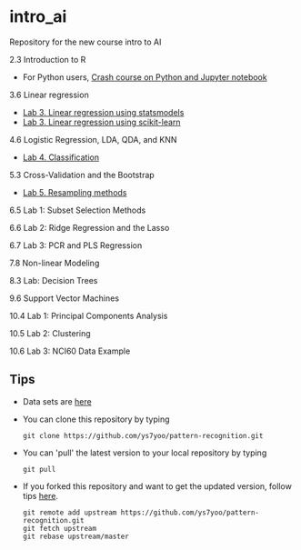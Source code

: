 # intro_ai
Repository for the new course intro to AI

2.3 Introduction to R 
   * For Python users, [Crash course on Python and Jupyter notebook](lab2.ipynb)

3.6 Linear regression
   * [Lab 3. Linear regression using statsmodels](lab3.ipynb)
   * [Lab 3. Linear regression using scikit-learn](lab3-sklearn.ipynb)   

4.6 Logistic Regression, LDA, QDA, and KNN
   * [Lab 4. Classification](lab4.ipynb)   

5.3 Cross-Validation and the Bootstrap
   * [Lab 5. Resampling methods](lab5.ipynb)

6.5 Lab 1: Subset Selection Methods

6.6 Lab 2: Ridge Regression and the Lasso

6.7 Lab 3: PCR and PLS Regression

7.8 Non-linear Modeling

8.3 Lab: Decision Trees

9.6 Support Vector Machines

10.4 Lab 1: Principal Components Analysis

10.5 Lab 2: Clustering

10.6 Lab 3: NCI60 Data Example

## Tips
  * Data sets are [here](https://github.com/ys7yoo/pattern-recognition/tree/master/data)
  
  * You can clone this repository by typing
    ```
    git clone https://github.com/ys7yoo/pattern-recognition.git
    ```
  * You can 'pull' the latest version to your local repository by typing
    ```
    git pull
    ```
  * If you forked this repository and want to get the updated version, follow tips [here](https://stackoverflow.com/questions/26757353/re-fork-a-repository-on-github).
    ```
    git remote add upstream https://github.com/ys7yoo/pattern-recognition.git
    git fetch upstream
    git rebase upstream/master
    ```


